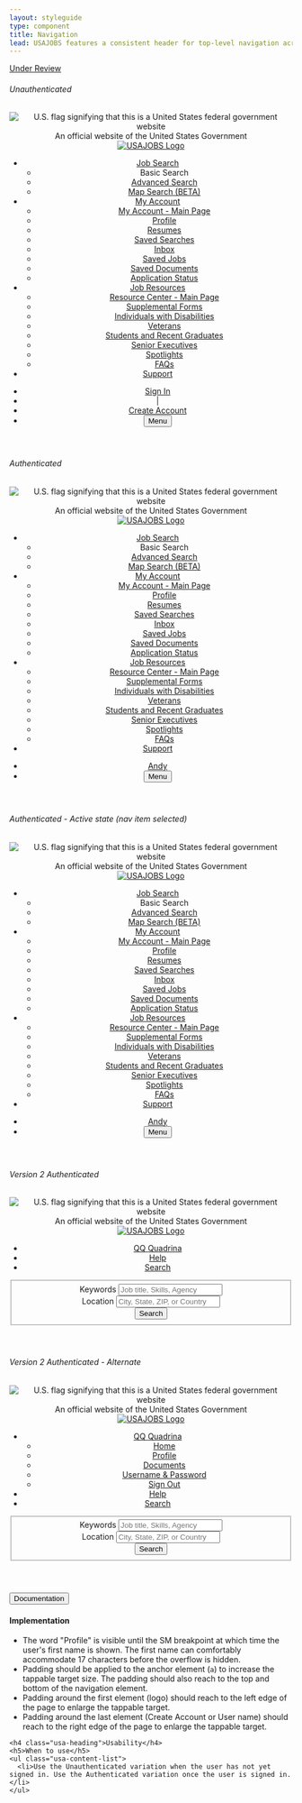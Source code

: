 ```yaml
---
layout: styleguide
type: component
title: Navigation
lead: USAJOBS features a consistent header for top-level navigation across the site.
---
```


<a href="{{ site.baseurl }}/getting-started/#maturity" class="usa-label maturity under_review">
  Under Review
</a>

<h6 class="usa-heading-alt">Unauthenticated</h6>
<div class="preview">
  <header class="usajobs-site-header" role="banner">
    <div class="usa-disclaimer">
      <span class="usajobs-disclaimer-official">
        <img class="usa-flag_icon" alt="U.S. flag signifying that this is a United States federal government website" src="{{ site.baseurl }}/img/us_flag_small.png">
        An official website of the United States Government
      </span>
    </div>
    <nav class="usajobs-nav v1" role="navigation" data-object="nav" data-state="is-closed" data-target="#usajobs-menu">
      <div class="usajobs-nav__body">
        <div class="usajobs-nav__header">
          <div class="usajobs-nav__brand-container">
            <a class="usajobs-nav__brand" href="/">
              <img src="{{ site.baseurl }}/img/USAJOBS_logo.png" alt="USAJOBS Logo" class="logo">
            </a>
          </div>
          <div class="usajobs-nav__extended-menu" id="usajobs-menu">
            <ul class="usajobs-nav__menu">
              <li class="usajobs-nav__secondary-menu-container" data-state="is-closed">
                <a accesskey="S" data-behavior="nav.menu.toggle" aria-haspopup="true" class="menu-toggle" href="/" title="Job Search">
                  Job Search
                </a>
                <ul class="usajobs-nav__secondary-menu" aria-expanded="false" role="menu">
                  <li><a ref="/">Basic Search</a></li>
                  <li><a href="/Search/AdvancedSearch">Advanced Search</a></li>
                  <li><a href="/Search/GeoSearch">Map Search (BETA)</a></li>
                </ul>
              </li>
              <li class="usajobs-nav__secondary-menu-container" data-state="is-closed">
                <a accesskey="A" data-behavior="nav.menu.toggle" aria-haspopup="true" class="menu-toggle" href="" title="My Account">
                  My Account
                </a>
                <ul class="usajobs-nav__secondary-menu" aria-expanded="false" role="menu">
                  <li><a href="/Applicant/MyAccount/Home">My Account - Main Page</a></li>
                  <li><a href="/Applicant/Profile/PersonalInformation">Profile</a></li>
                  <li><a href="/Applicant/Resume/ListResumes">Resumes</a></li>
                  <li><a href="/Applicant/SavedSearches/ListSavedSearches">Saved Searches</a></li>
                  <li><a href="/Applicant/MyAccount/Inbox">Inbox</a></li>
                  <li><a href="/Applicant/SavedJobs/ListSavedJobs">Saved Jobs</a></li>
                  <li><a href="/Applicant/Document/ListDocuments">Saved Documents</a></li>
                  <li><a href="/Applicant/Application/ListApplications">Application Status</a></li>
                </ul>
              </li>
              <li class="usajobs-nav__secondary-menu-container" data-state="is-closed">
                <a accesskey="R" href="http://help.sqa.usajobs.gov/index.php/Main_Page" class="menu-toggle" data-behavior="nav.menu.toggle" aria-haspopup="true" title="Job Resources">
                  Job Resources
                </a>
                <ul class="usajobs-nav__secondary-menu" aria-expanded="false" role="menu">
                  <li><a href="http://help.sqa.usajobs.gov/index.php/Main_Page">Resource Center - Main Page</a></li>
                  <li><a href="http://help.sqa.usajobs.gov/index.php/Forms">Supplemental Forms</a></li>
                  <li><a href="http://help.sqa.usajobs.gov/index.php/Individuals_with_Disabilities">Individuals with Disabilities</a></li>
                  <li><a href="/Veterans">Veterans</a></li>
                  <li><a href="/StudentsAndGrads">Students and Recent Graduates</a></li>
                  <li><a href="/SeniorExecutives">Senior Executives</a></li>
                  <li><a href="/ResourceCenter/SpotlightsAll">Spotlights</a></li>
                  <li><a href="http://help.sqa.usajobs.gov/index.php/Top_Ten_FAQ" onblur="timedMenuClose();" target="_blank">FAQs</a></li>
                </ul>
              </li>
              <li><a href="/Home/Support">Support</a></li>
            </ul>
          </div>
          <ul class="usajobs-nav__account">
            <li><a class="sign_in" href="/Applicant/MyAccount/Home">Sign In</a></li>
            <li class="pipe">|</li>
            <li>
              <a class="create_account" href="https://login.sqa.usajobs.gov/Account/Create">
                Create Account
              </a>
            </li>
            <li class="usajobs-nav__menu-toggle">
              <button type="button" class="usa-button-gray usajobs-nav__menu-toggle-button navbar-toggle toggle-switch" data-behavior="nav.toggle" aria-expanded="false" aria-controls="#usajobs-menu">
                Menu
              </button>
            </li>
          </ul>
        </div>
      </div>
    </nav>
  </header>
</div>

<h6 class="usa-heading-alt">Authenticated</h6>
<div class="preview">
  <header class="usajobs-site-header" role="banner">
    <div class="usa-disclaimer">
      <span class="usajobs-disclaimer-official">
        <img class="usa-flag_icon" alt="U.S. flag signifying that this is a United States federal government website" src="{{ site.baseurl }}/img/us_flag_small.png">
        An official website of the United States Government
      </span>
    </div>
    <nav class="usajobs-nav v1" role="navigation" data-object="nav" data-state="is-closed" data-target="#usajobs-menu">
      <div class="usajobs-nav__body">
        <div class="usajobs-nav__header">
          <div class="usajobs-nav__brand-container">
            <a class="usajobs-nav__brand" href="/">
              <img src="{{ site.baseurl }}/img/USAJOBS_logo.png" alt="USAJOBS Logo" class="logo">
            </a>
          </div>
          <div class="usajobs-nav__extended-menu" id="usajobs-menu">
            <ul class="usajobs-nav__menu">
              <li class="usajobs-nav__secondary-menu-container" data-state="is-closed">
                <a accesskey="S" data-behavior="nav.menu.toggle" aria-haspopup="true" class="menu-toggle" href="/" title="Job Search">
                  Job Search
                </a>
                <ul class="usajobs-nav__secondary-menu" aria-expanded="false" role="menu">
                  <li><a ref="/">Basic Search</a></li>
                  <li><a href="/Search/AdvancedSearch">Advanced Search</a></li>
                  <li><a href="/Search/GeoSearch">Map Search (BETA)</a></li>
                </ul>
              </li>
              <li class="usajobs-nav__secondary-menu-container" data-state="is-closed">
                <a accesskey="A" data-behavior="nav.menu.toggle" aria-haspopup="true" class="menu-toggle" href="" title="My Account">
                  My Account
                </a>
                <ul class="usajobs-nav__secondary-menu" aria-expanded="false" role="menu">
                  <li><a href="/Applicant/MyAccount/Home">My Account - Main Page</a></li>
                  <li><a href="/Applicant/Profile/PersonalInformation">Profile</a></li>
                  <li><a href="/Applicant/Resume/ListResumes">Resumes</a></li>
                  <li><a href="/Applicant/SavedSearches/ListSavedSearches">Saved Searches</a></li>
                  <li><a href="/Applicant/MyAccount/Inbox">Inbox</a></li>
                  <li><a href="/Applicant/SavedJobs/ListSavedJobs">Saved Jobs</a></li>
                  <li><a href="/Applicant/Document/ListDocuments">Saved Documents</a></li>
                  <li><a href="/Applicant/Application/ListApplications">Application Status</a></li>
                </ul>
              </li>
              <li class="usajobs-nav__secondary-menu-container" data-state="is-closed">
                <a accesskey="R" href="http://help.sqa.usajobs.gov/index.php/Main_Page" class="menu-toggle" data-behavior="nav.menu.toggle" aria-haspopup="true" title="Job Resources">
                  Job Resources
                </a>
                <ul class="usajobs-nav__secondary-menu" aria-expanded="false" role="menu">
                  <li><a href="http://help.sqa.usajobs.gov/index.php/Main_Page">Resource Center - Main Page</a></li>
                  <li><a href="http://help.sqa.usajobs.gov/index.php/Forms">Supplemental Forms</a></li>
                  <li><a href="http://help.sqa.usajobs.gov/index.php/Individuals_with_Disabilities">Individuals with Disabilities</a></li>
                  <li><a href="/Veterans">Veterans</a></li>
                  <li><a href="/StudentsAndGrads">Students and Recent Graduates</a></li>
                  <li><a href="/SeniorExecutives">Senior Executives</a></li>
                  <li><a href="/ResourceCenter/SpotlightsAll">Spotlights</a></li>
                  <li><a href="http://help.sqa.usajobs.gov/index.php/Top_Ten_FAQ" onblur="timedMenuClose();" target="_blank">FAQs</a></li>
                </ul>
              </li>
              <li><a href="/Home/Support">Support</a></li>
            </ul>
          </div>
          <ul class="usajobs-nav__account">
            <li>
              <a class="account-logged_in" href="/Applicant/MyAccount/Home">
                <span class="account-icon"><i class="fa fa-user"></i></span>
                <span class="account-name">Andy</span>
              </a>
            </li>
            <li class="usajobs-nav__menu-toggle">
              <button type="button" class="usa-button-gray usajobs-nav__menu-toggle-button navbar-toggle toggle-switch" data-behavior="nav.toggle" aria-expanded="false" aria-controls="#usajobs-menu">
                Menu
              </button>
            </li>
          </ul>
        </div>
      </div>
    </nav>
  </header>
</div>

<h6 class="usa-heading-alt">Authenticated - Active state (nav item selected)</h6>
<div class="preview">
  <header class="usajobs-site-header" role="banner">
    <div class="usa-disclaimer">
      <span class="usajobs-disclaimer-official">
        <img class="usa-flag_icon" alt="U.S. flag signifying that this is a United States federal government website" src="{{ site.baseurl }}/img/us_flag_small.png">
        An official website of the United States Government
      </span>
    </div>
    <nav class="usajobs-nav v1" role="navigation" data-object="nav" data-state="is-closed" data-target="#usajobs-menu">
      <div class="usajobs-nav__body">
        <div class="usajobs-nav__header">
          <div class="usajobs-nav__brand-container">
            <a class="usajobs-nav__brand" href="/">
              <img src="{{ site.baseurl }}/img/USAJOBS_logo.png" alt="USAJOBS Logo" class="logo">
            </a>
          </div>
          <div class="usajobs-nav__extended-menu" id="usajobs-menu">
            <ul class="usajobs-nav__menu">
              <li class="usajobs-nav__secondary-menu-container" data-state="is-closed">
                <a accesskey="S" data-behavior="nav.menu.toggle" aria-haspopup="true" class="menu-toggle" href="/" title="Job Search">
                  Job Search
                </a>
                <ul class="usajobs-nav__secondary-menu" aria-expanded="false" role="menu">
                  <li><a ref="/">Basic Search</a></li>
                  <li><a href="/Search/AdvancedSearch">Advanced Search</a></li>
                  <li><a href="/Search/GeoSearch">Map Search (BETA)</a></li>
                </ul>
              </li>
              <li class="usajobs-nav__secondary-menu-container" data-state="is-closed">
                <a accesskey="A" data-behavior="nav.menu.toggle" aria-haspopup="true" class="menu-toggle is-active" href="" title="My Account">
                  My Account
                </a>
                <ul class="usajobs-nav__secondary-menu" aria-expanded="false" role="menu">
                  <li><a href="/Applicant/MyAccount/Home">My Account - Main Page</a></li>
                  <li><a href="/Applicant/Profile/PersonalInformation">Profile</a></li>
                  <li><a href="/Applicant/Resume/ListResumes">Resumes</a></li>
                  <li><a href="/Applicant/SavedSearches/ListSavedSearches">Saved Searches</a></li>
                  <li><a href="/Applicant/MyAccount/Inbox">Inbox</a></li>
                  <li><a href="/Applicant/SavedJobs/ListSavedJobs">Saved Jobs</a></li>
                  <li><a href="/Applicant/Document/ListDocuments">Saved Documents</a></li>
                  <li><a href="/Applicant/Application/ListApplications">Application Status</a></li>
                </ul>
              </li>
              <li class="usajobs-nav__secondary-menu-container" data-state="is-closed">
                <a accesskey="R" href="http://help.sqa.usajobs.gov/index.php/Main_Page" class="menu-toggle" data-behavior="nav.menu.toggle" aria-haspopup="true" title="Job Resources">
                  Job Resources
                </a>
                <ul class="usajobs-nav__secondary-menu" aria-expanded="false" role="menu">
                  <li><a href="http://help.sqa.usajobs.gov/index.php/Main_Page">Resource Center - Main Page</a></li>
                  <li><a href="http://help.sqa.usajobs.gov/index.php/Forms">Supplemental Forms</a></li>
                  <li><a href="http://help.sqa.usajobs.gov/index.php/Individuals_with_Disabilities">Individuals with Disabilities</a></li>
                  <li><a href="/Veterans">Veterans</a></li>
                  <li><a href="/StudentsAndGrads">Students and Recent Graduates</a></li>
                  <li><a href="/SeniorExecutives">Senior Executives</a></li>
                  <li><a href="/ResourceCenter/SpotlightsAll">Spotlights</a></li>
                  <li><a href="http://help.sqa.usajobs.gov/index.php/Top_Ten_FAQ" onblur="timedMenuClose();" target="_blank">FAQs</a></li>
                </ul>
              </li>
              <li><a href="/Home/Support">Support</a></li>
            </ul>
          </div>
          <ul class="usajobs-nav__account">
            <li>
              <a class="account-logged_in" href="/Applicant/MyAccount/Home">
                <span class="account-icon"><i class="fa fa-user"></i></span>
                <span class="account-name">Andy</span>
              </a>
            </li>
            <li class="usajobs-nav__menu-toggle">
              <button type="button" class="usa-button-gray usajobs-nav__menu-toggle-button navbar-toggle toggle-switch" data-behavior="nav.toggle" aria-expanded="false" aria-controls="#usajobs-menu">
                Menu
              </button>
            </li>
          </ul>
        </div>
      </div>
    </nav>
  </header>
</div>

<h6 class="usa-heading-alt">Version 2 Authenticated</h6>
<div class="preview">
  <header class="usajobs-site-header" role="banner">
    <div class="usa-disclaimer">
      <span class="usajobs-disclaimer-official">
        <img class="usa-flag_icon" alt="U.S. flag signifying that this is a United States federal government website" src="{{ site.baseurl }}/img/us_flag_small.png">
        An official website of the United States Government
      </span>
    </div>
    <nav class="usajobs-nav--v2" role="navigation" data-object="nav">
      <div class="usajobs-nav--v2__body">
        <div class="usajobs-nav--v2__header-container">
          <div class="usajobs-nav--v2__header">
            <div class="usajobs-nav--v2__brand-container">
              <a class="usajobs-nav--v2__brand" href="/">
                <img src="{{ site.baseurl }}/img/USAJOBS_logo.png" alt="USAJOBS Logo" class="logo">
              </a>
            </div>
            <div class="usajobs-nav--v2__menu" id="usajobs-menu">
              <ul>
                <li class="usajobs-nav--v2__menu-container usajobs-nav--v2__account">
                  <a accesskey="A" class="usajobs-nav--v2__section-link" href="/Applicant/MyAccount/Home" title="Account">
                    <span class="fa fa-user"></span>
                    <span class="usajobs-nav--v2__account_name">QQ</span>
                    <span class="usajobs-nav--v2__first_name">Quadrina</span>
                  </a>
                </li>
                <li class="usajobs-nav--v2__menu-container usajobs-nav--v2__help"> 
                  <a accesskey="A" class="usajobs-nav--v2__section-link" href="http://help.sqa.usajobs.gov/index.php/Main_Page" title="Help">
                    <span class="fa fa-question-circle"></span>
                    Help
                  </a>
                </li>
                <li class="usajobs-nav--v2__menu-container usajobs-nav--v2__menu-search" data-state="is-closed" data-target="#usajobs-search-form">
                  <a accesskey="S" data-behavior="nav.menu.search-toggle" aria-haspopup="true" class="usajobs-nav--v2__section-link" href="/" title="Job Search">
                    <span class="fa fa-search"></span>
                    Search
                  </a>
                </li>
              </ul>
            </div>
          </div>
          <div id="usajobs-search-form" class="usajobs-nav--v2__search" aria-expanded="false" role="menu">
            <form action="/Search" method="get" novalidate="novalidate">
              <fieldset>
                <div class="usajobs-nav--v2__search-keywords-container">
                  <label for="search-keyword">
                    <i class="usajobs-nav--v2__search-keywords-icon fa fa-search"></i>
                    Keywords
                  </label>
                  <input id="search-keyword" name="search-keyword" class="usajobs-nav--v2__search-keywords-input" placeholder="Job title, Skills, Agency" type="text" value="" autocomplete="false">
                </div>
                <div class="usajobs-nav--v2__search-location-container">
                  <label for="search-location">
                    <i class="usajobs-nav--v2__search-location-icon fa fa-map-marker"></i>
                    Location
                  </label>
                  <input id="search-location" name="search-location" type="text" class="usajobs-nav--v2__search-location-input" placeholder="City, State, ZIP, or Country">
                </div>
                <div class="usajobs-nav--v2__search-button-container">
                  <button class="usa-button-big usa-button-primary-alt usajobs-nav--v2__search-button">
                    Search
                  </button>
                </div>
              </fieldset>
            </form>
          </div>
        </div>
      </div>
    </nav>
  </header>
</div>

<h6 class="usa-heading-alt">Version 2 Authenticated - Alternate</h6>
<div class="preview">
  <header class="usajobs-site-header" role="banner">
    <div class="usa-disclaimer">
      <span class="usajobs-disclaimer-official">
        <img class="usa-flag_icon" alt="U.S. flag signifying that this is a United States federal government website" src="{{ site.baseurl }}/img/us_flag_small.png">
        An official website of the United States Government
      </span>
    </div>
    <nav class="usajobs-nav--v2" role="navigation" data-object="nav">
      <div class="usajobs-nav--v2__body">
        <div class="usajobs-nav--v2__header-container">
          <div class="usajobs-nav--v2__header">
            <div class="usajobs-nav--v2__brand-container">
              <a class="usajobs-nav--v2__brand" href="/">
                <img src="{{ site.baseurl }}/img/USAJOBS_logo.png" alt="USAJOBS Logo" class="logo">
              </a>
            </div>
            <div class="usajobs-nav--v2__menu" id="usajobs-menu">
              <ul>
                <li class="usajobs-nav--v2__menu-container usajobs-nav--v2__account" data-state="is-closed">
                  <a accesskey="A" class="usajobs-nav--v2__section-link menu-toggle" data-behavior="nav.menu.toggle" aria-haspopup="true" href="#account" title="Account">
                    <span class="fa fa-user"></span>
                    <span class="usajobs-nav--v2__account_name">QQ</span>
                    <span class="usajobs-nav--v2__first_name">Quadrina</span>
                  </a>
                  <ul class="usajobs-nav--v2__secondary-menu" aria-expanded="false" role="menu">
                    <li><a href="/Applicant/MyAccount/Home">Home</a></li>
                    <li><a href="/Applicant/MyAccount/Profile">Profile</a></li>
                    <li><a href="/Applicant/MyAccount/Documents">Documents</a></li>
                    <li><a href="/Applicant/MyAccount/Account">Username &amp; Password</a></li>
                    <li><a href="/Applicant/Profile/">Sign Out</a></li>
                  </ul>
                </li>
                <li class="usajobs-nav--v2__menu-container usajobs-nav--v2__help"> 
                  <a accesskey="A" class="usajobs-nav--v2__section-link" href="http://help.sqa.usajobs.gov/index.php/Main_Page" title="Help">
                    <span class="fa fa-question-circle"></span>
                    Help
                  </a>
                </li>
                <li class="usajobs-nav--v2__menu-container usajobs-nav--v2__menu-search" data-state="is-closed" data-target="#usajobs-search-form">
                  <a accesskey="S" data-behavior="nav.menu.search-toggle" aria-haspopup="true" class="usajobs-nav--v2__section-link" href="/" title="Job Search">
                    <span class="fa fa-search"></span>
                    Search
                  </a>
                </li>
              </ul>
            </div>
          </div>
          <div id="usajobs-search-form" class="usajobs-nav--v2__search" aria-expanded="false" role="menu">
            <form action="/Search" method="get" novalidate="novalidate">
              <fieldset>
                <div class="usajobs-nav--v2__search-keywords-container">
                  <label for="search-keyword">
                    <i class="usajobs-nav--v2__search-keywords-icon fa fa-search"></i>
                    Keywords
                  </label>
                  <input id="search-keyword" name="search-keyword" class="usajobs-nav--v2__search-keywords-input" placeholder="Job title, Skills, Agency" type="text" value="" autocomplete="false">
                </div>
                <div class="usajobs-nav--v2__search-location-container">
                  <label for="search-location">
                    <i class="usajobs-nav--v2__search-location-icon fa fa-map-marker"></i>
                    Location
                  </label>
                  <input id="search-location" name="search-location" type="text" class="usajobs-nav--v2__search-location-input" placeholder="City, State, ZIP, or Country">
                </div>
                <div class="usajobs-nav--v2__search-button-container">
                  <button class="usa-button-big usa-button-primary-alt usajobs-nav--v2__search-button">
                    Search
                  </button>
                </div>
              </fieldset>
            </form>
          </div>
        </div>
      </div>
    </nav>
  </header>
</div>


<div class="usa-accordion-bordered usa-accordion-docs">
  <button class="usa-button-unstyled usa-accordion-button"
      aria-expanded="true" aria-controls="collapsible-0">
    Documentation
  </button>
  <div id="collapsible-0" aria-hidden="false" class="usa-accordion-content">
    <h4 class="usa-heading">Implementation</h4>
    <ul class="usa-content-list">
      <li>The word "Profile" is visible until the SM breakpoint at which time the user's first name is shown. The first name can comfortably accommodate 17 characters before the overflow is hidden.</li>
      <li>Padding should be applied to the anchor element (<code>a</code>) to increase the tappable target size. The padding should also reach to the top and bottom of the navigation element.</li>
      <li>Padding around the first element (logo) should reach to the left edge of the page to enlarge the tappable target.</li>
      <li>Padding around the last element (Create Account or User name) should reach to the right edge of the page to enlarge the tappable target.</li>
    </ul>

    <h4 class="usa-heading">Usability</h4>
    <h5>When to use</h5>
    <ul class="usa-content-list">
      <li>Use the Unauthenticated variation when the user has not yet signed in. Use the Authenticated variation once the user is signed in.</li>
    </ul>
  </div>
</div>
